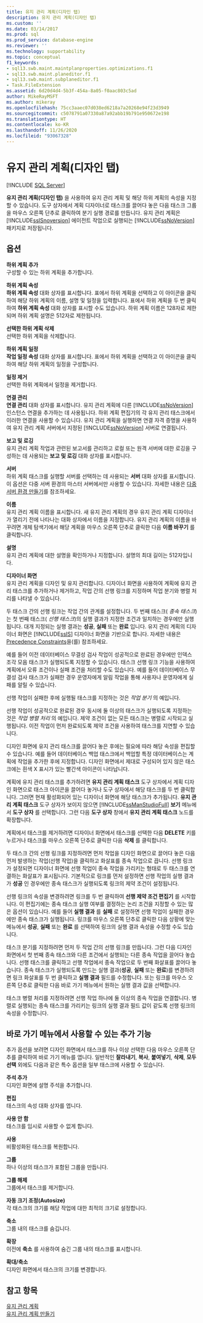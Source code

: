 ```yaml
---
title: 유지 관리 계획(디자인 탭)
description: 유지 관리 계획(디자인 탭)
ms.custom: ''
ms.date: 03/14/2017
ms.prod: sql
ms.prod_service: database-engine
ms.reviewer: ''
ms.technology: supportability
ms.topic: conceptual
f1_keywords:
- sql13.swb.maint.maintplanproperties.optimizations.f1
- sql13.swb.maint.planeditor.f1
- sql13.swb.maint.subplaneditor.f1
- Task.FileExtension
ms.assetid: 6d20d4d4-5b3f-454a-8a05-f0aac803c5ad
author: MikeRayMSFT
ms.author: mikeray
ms.openlocfilehash: 75cc3aaec07d038ed6218a7a20268e94f23d3949
ms.sourcegitcommit: c5078791a07330a87a92abb19b791e950672e198
ms.translationtype: HT
ms.contentlocale: ko-KR
ms.lasthandoff: 11/26/2020
ms.locfileid: "93067328"
---
```

# <a name="maintenance-plan-design-tab"></a>유지 관리 계획(디자인 탭)

[!INCLUDE [SQL Server](../../includes/applies-to-version/sqlserver.md)]

**유지 관리 계획(디자인 탭)** 을 사용하여 유지 관리 계획 및 해당 하위 계획의 속성을 지정할 수 있습니다. 도구 상자에서 계획 디자이너로 태스크를 끌어다 놓은 다음 태스크 그룹을 마우스 오른쪽 단추로 클릭하여 분기 실행 경로를 만듭니다. 유지 관리 계획은 [!INCLUDE[ssISnoversion](../../includes/ssisnoversion-md.md)] 에이전트 작업으로 실행되는 [!INCLUDE[ssNoVersion](../../includes/ssnoversion-md.md)] 패키지로 저장됩니다.  
  
## <a name="options"></a>옵션  
 **하위 계획 추가**  
 구성할 수 있는 하위 계획을 추가합니다.  
  
 **하위 계획 속성**  
 **하위 계획 속성** 대화 상자를 표시합니다. 표에서 하위 계획을 선택하고 이 아이콘을 클릭하여 해당 하위 계획의 이름, 설명 및 일정을 입력합니다. 표에서 하위 계획을 두 번 클릭하여 **하위 계획 속성** 대화 상자를 표시할 수도 있습니다. 하위 계획 이름은 128자로 제한되며 하위 계획 설명은 512자로 제한됩니다.  
  
 **선택한 하위 계획 삭제**  
 선택한 하위 계획을 삭제합니다.  
  
 **하위 계획 일정**  
 **작업 일정 속성** 대화 상자를 표시합니다. 표에서 하위 계획을 선택하고 이 아이콘을 클릭하여 해당 하위 계획의 일정을 구성합니다.  
  
 **일정 제거**  
 선택한 하위 계획에서 일정을 제거합니다.  
  
 **연결 관리**  
 **연결 관리** 대화 상자를 표시합니다. 유지 관리 계획에 다른 [!INCLUDE[ssNoVersion](../../includes/ssnoversion-md.md)] 인스턴스 연결을 추가하는 데 사용됩니다. 하위 계획 편집기의 각 유지 관리 태스크에서 이러한 연결을 사용할 수 있습니다. 유지 관리 계획을 실행하면 연결 자격 증명을 사용하여 유지 관리 계획 서버에서 지정된 [!INCLUDE[ssNoVersion](../../includes/ssnoversion-md.md)] 서버로 연결됩니다.  
  
 **보고 및 로깅**  
 유지 관리 계획 작업과 관련된 보고서를 관리하고 로컬 또는 원격 서버에 대한 로깅을 구성하는 데 사용되는 **보고 및 로깅** 대화 상자를 표시합니다.  
  
 **서버**  
 하위 계획 태스크를 실행할 서버를 선택하는 데 사용되는 **서버** 대화 상자를 표시합니다. 이 옵션은 다중 서버 환경의 마스터 서버에서만 사용할 수 있습니다. 자세한 내용은 [다중 서버 환경 만들기](../../ssms/agent/create-a-multiserver-environment.md)를 참조하세요.  
  
 **이름**  
 유지 관리 계획 이름을 표시합니다. 새 유지 관리 계획의 경우 유지 관리 계획 디자이너가 열리기 전에 나타나는 대화 상자에서 이름을 지정합니다. 유지 관리 계획의 이름을 바꾸려면 개체 탐색기에서 해당 계획을 마우스 오른쪽 단추로 클릭한 다음 **이름 바꾸기** 를 클릭합니다.  
  
 **설명**  
 유지 관리 계획에 대한 설명을 확인하거나 지정합니다. 설명의 최대 길이는 512자입니다.  
  
 **디자이너 화면**  
 유지 관리 계획을 디자인 및 유지 관리합니다. 디자이너 화면을 사용하여 계획에 유지 관리 태스크를 추가하거나 제거하고, 작업 간의 선행 링크를 지정하며 작업 분기와 병렬 처리를 나타낼 수 있습니다.  
  
 두 태스크 간의 선행 링크는 작업 간의 관계를 설정합니다. 두 번째 태스크( *종속 태스크*)는 첫 번째 태스크( *선행 태스크*)의 실행 결과가 지정한 조건과 일치하는 경우에만 실행됩니다. 대개 지정되는 실행 결과는 **성공**, **실패** 또는 **완료** 입니다. 유지 관리 계획의 디자이너 화면은 [!INCLUDE[ssIS](../../includes/ssis-md.md)] 디자이너 화면을 기반으로 합니다. 자세한 내용은 [Precedence Constraints](../../integration-services/control-flow/precedence-constraints.md)을(를) 참조하세요.  
  
 예를 들어 이전 데이터베이스 무결성 검사 작업이 성공적으로 완료된 경우에만 인덱스 조각 모음 태스크가 실행되도록 지정할 수 있습니다. 태스크 선행 링크 기능을 사용하여 계획에서 오류 조건이나 실패 조건을 처리할 수도 있습니다. 예를 들어 데이터베이스 무결성 검사 태스크가 실패한 경우 운영자에게 알림 작업을 통해 사용자나 운영자에게 실패를 알릴 수 있습니다.  
  
 선행 작업이 실패한 후에 실행될 태스크를 지정하는 것은 *작업 분기* 의 예입니다.  
  
 선행 작업이 성공적으로 완료된 경우 동시에 둘 이상의 태스크가 실행되도록 지정하는 것은 *작업 병렬 처리* 의 예입니다. 제약 조건이 없는 모든 태스크는 병렬로 시작되고 실행됩니다. 이전 작업이 먼저 완료되도록 제약 조건을 사용하여 태스크를 지연할 수 있습니다.  
  
 디자인 화면에 유지 관리 태스크를 끌어다 놓은 후에는 필요에 따라 해당 속성을 편집할 수 있습니다. 예를 들어 데이터베이스 백업 태스크에서 백업할 특정 데이터베이스는 계획에 작업을 추가한 후에 지정합니다. 디자인 화면에서 제대로 구성되어 있지 않은 태스크에는 흰색 X 표시가 있는 빨간색 아이콘이 나타납니다.  
  
 계획에 유지 관리 태스크를 추가하려면 **유지 관리 계획 태스크** 도구 상자에서 계획 디자인 화면으로 태스크 아이콘을 끌어다 놓거나 도구 상자에서 해당 태스크를 두 번 클릭합니다. 그러면 현재 활성화되어 있는 디자이너 화면에 해당 태스크가 추가됩니다. **유지 관리 계획 태스크** 도구 상자가 보이지 않으면 [!INCLUDE[ssManStudioFull](../../includes/ssmanstudiofull-md.md)] **보기** 메뉴에서 **도구 상자** 를 선택합니다. 그런 다음 **도구 상자** 창에서 **유지 관리 계획 태스크** 노드를 확장합니다.  
  
 계획에서 태스크를 제거하려면 디자이너 화면에서 태스크를 선택한 다음 **DELETE** 키를 누르거나 태스크를 마우스 오른쪽 단추로 클릭한 다음 **삭제** 를 클릭합니다.  
  
 두 태스크 간의 선행 링크를 지정하려면 먼저 작업을 디자인 화면으로 끌어다 놓은 다음 먼저 발생하는 작업(선행 작업)을 클릭하고 화살표를 종속 작업으로 끕니다. 선행 링크가 설정되면 디자이너 화면에 선행 작업이 종속 작업을 가리키는 형태로 두 태스크를 연결하는 화살표가 표시됩니다. 기본적으로 링크를 먼저 설정하면 선행 작업의 실행 결과가 **성공** 인 경우에만 종속 태스크가 실행되도록 링크의 제약 조건이 설정됩니다.  
  
 선행 링크의 속성을 변경하려면 링크를 두 번 클릭하여 **선행 제약 조건 편집기** 를 시작합니다. 이 편집기에는 종속 태스크 실행 여부를 결정하는 논리 조건을 지정할 수 있는 많은 옵션이 있습니다. 예를 들어 **실행 결과** 를 **실패** 로 설정하면 선행 작업이 실패한 경우에만 종속 태스크가 실행됩니다. 링크를 마우스 오른쪽 단추로 클릭한 다음 상황에 맞는 메뉴에서 **성공**, **실패** 또는 **완료** 를 선택하여 링크의 실행 결과 속성을 수정할 수도 있습니다.  
  
 태스크 분기를 지정하려면 먼저 두 작업 간의 선행 링크를 만듭니다. 그런 다음 디자인 화면에서 첫 번째 종속 태스크와 다른 조건에서 실행되는 다른 종속 작업을 끌어다 놓습니다. 선행 태스크를 클릭하고 선행 작업에서 종속 작업으로 두 번째 화살표를 끌어다 놓습니다. 종속 태스크가 실행되도록 만드는 실행 결과(**성공**, **실패** 또는 **완료**)를 변경하려면 링크 화살표를 두 번 클릭하고 **실행 결과** 필드를 수정합니다. 또는 링크를 마우스 오른쪽 단추로 클릭한 다음 바로 가기 메뉴에서 원하는 실행 결과 값을 선택합니다.  
  
 태스크 병렬 처리를 지정하려면 선행 작업 하나에 둘 이상의 종속 작업을 연결합니다. 병렬로 실행되는 종속 태스크를 가리키는 링크의 실행 결과 필드 값이 같도록 선행 링크의 속성을 수정합니다.  
  
## <a name="additional-features-available-from-the-shortcut-menu"></a>바로 가기 메뉴에서 사용할 수 있는 추가 기능  
 추가 옵션을 보려면 디자인 화면에서 태스크를 하나 이상 선택한 다음 마우스 오른쪽 단추를 클릭하여 바로 가기 메뉴를 엽니다. 일반적인 **잘라내기**, **복사**, **붙여넣기**, **삭제**, **모두 선택** 외에도 다음과 같은 특수 옵션을 일부 태스크에 사용할 수 있습니다.  
  
 **주석 추가**  
 디자인 화면에 설명 주석을 추가합니다.  
  
 **편집**  
 태스크의 속성 대화 상자를 엽니다.  
  
 **사용 안 함**  
 태스크를 임시로 사용할 수 없게 합니다.  
  
 **사용**  
 비활성화된 태스크를 복원합니다.  
  
 **그룹**  
 하나 이상의 태스크가 포함된 그룹을 만듭니다.  
  
 **그룹 해제**  
 그룹에서 태스크를 제거합니다.  
  
 **자동 크기 조정(Autosize)**  
 각 태스크의 크기를 해당 작업에 대한 최적의 크기로 설정합니다.  
  
 **축소**  
 그룹 내의 태스크를 숨깁니다.  
  
 **확장**  
 이전에 **축소** 를 사용하여 숨긴 그룹 내의 태스크를 표시합니다.  
  
 **확대/축소**  
 디자인 화면에서 태스크의 크기를 변경합니다.  
  
## <a name="see-also"></a>참고 항목  
 [유지 관리 계획](../../relational-databases/maintenance-plans/maintenance-plans.md)   
 [유지 관리 계획 만들기](../../relational-databases/maintenance-plans/create-a-maintenance-plan.md)  
  
  
